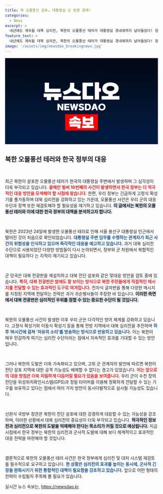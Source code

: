 ```yaml
---
title: 북 오물풍선 침투… 대통령실 군 동향 경계!
categories:
  - News
excerpt: >
  내년에도 계속될 대북 심리전, 북한의 오물풍선 테러가 대통령실 경내에까지 날아들었다! 정부는 정밀 대응을 고민 중이나, 국방부는 총격 가능성까지 경고하고 있다. 긴박한 상황 속, 북한의 도발과 우리의 대응은 어디까지?
feature_text: >
  내년에도 계속될 대북 심리전, 북한의 오물풍선 테러가 대통령실 경내에까지 날아들었다! 정부는 정밀 대응을 고민 중이나, 국방부는 총격 가능성까지 경고하고 있다. 긴박한 상황 속, 북한의 도발과 우리의 대응은 어디까지?
image: '/assets/img/newsdao_breakingnews.jpg'
---
```


<p><img src="/assets/img/newsdao_breakingnews.jpg" alt="koreaapp 속보" /></p>

<h2 data-ke-size="size26">북한 오물풍선 테러와 한국 정부의 대응</h2>

<p data-ke-size="size16">&nbsp;</p>

<p>최근 북한이 살포한 오물풍선 테러가 한국의 대통령실 주변에서 발생하며 그 심각성이 더욱 부각되고 있습니다. <b><span style="color: #ee2323;">올해만 벌써 10번째의 사건이 발생하면서 한국 정부는 더 적극적인 대응 방안을 모색해야 할 시점에 왔습니다.</span></b> 한편, 우리 정부는 긴급하게 고정식 확성기를 풀가동하며 대북 심리전을 강화하고 있는 가운데, 오물풍선 사건은 우리 군의 대응 수단과 정책 또한 재검토해야 할 필요성을 제기하고 있습니다. <b><span style="background-color: #21538527;">이 글에서는 북한의 오물풍선 테러와 이에 대한 한국 정부의 대책을 분석하고자 합니다.</span></b></p>

<p data-ke-size="size16">&nbsp;</p>

<p>북한은 2023년 24일에 발생한 오물풍선 테러로 인해 서울 용산구 대통령실 인근에서 떨어진 것이 처음으로 확인되었습니다. <b><span style="color: #1a5490;">대통령실 주변 임무를 수행하는 관계자가 최근 사건의 위험성을 인식하고 있으며 즉각적인 대응을 예고하고 있습니다.</span></b> 과거 대북 심리전 수단으로 사용되었던 다양한 방법들이 다시 논의되면서, 정부와 군 차원에서 복합적인 대책이 필요하다 는 지적이 제기되고 있습니다.</p>

<p data-ke-size="size16">&nbsp;</p>

<p>군 당국은 대북 전광판을 재설치하고 대북 전단 살포와 같은 맞대응 방안을 검토 중에 있습니다. <b><span style="color: #ee2323;">특히, 대북 전광판은 밤에도 잘 보이는 방식으로 북한 주민들에게 직접적인 메시지를 전달할 수 있는 효과적인 도구로 여겨집니다.</span></b> 전자식 글자판을 통해 다양한 메시지를 지정된 지역에 전달하는 전략은 과거 귀순병사들이 주장한 바 있습니다. <b><span style="background-color: #21538527;">이러한 측면에서 대북 전광판은 심리적인 우위를 점할 수 있는 중요한 수단이 될 것입니다.</span></b></p>

<p data-ke-size="size16">&nbsp;</p>

<p>북한의 오물풍선 사건이 발생한 이후 우리 군은 다각적인 방어 체계를 강화하고 있습니다. 고정식 확성기와 이동식 확성기 등을 통해 전방 지역에서 대북 심리전을 추진하며 <b><span style="color: #1a5490;">하루 16시간에 걸쳐 ‘자유의 소리’를 방송하는 방식으로 반응하고 있습니다.</span></b> 이는 북한이 매우 민감하게 여기는 심리전 수단이라는 점에서 지속적인 효과를 기대할 수 있는 방안입니다.</p>

<p data-ke-size="size16">&nbsp;</p>

<p>그러나 북한의 도발은 더욱 가속화되고 있으며, 고위 군 관계자의 발언에 따르면 북한이 전단 살포 지역에 대한 공격 가능성도 배제할 수 없다는 경고가 있었습니다. <b><span style="color: #ee2323;">이는 앞으로의 대응 방침은 더욱 치밀하게 다듬어질 필요가 있음을 보여줍니다.</span></b> 우리 군이 수천 장의 전단을 위성위치확인시스템(GPS)과 정밀 타이머를 이용해 정확하게 전달할 수 있는 기구를 보유하고 있다는 점에서 여러 가지 방안이 동시다발적으로 실시될 가능성도 있습니다. </p>

<p data-ke-size="size16">&nbsp;</p>

<p>신원식 국방부 장관은 북한이 전단 살포에 대한 강경하게 대응할 수 있는 가능성을 강조하며, 이러한 상황에서 대북 심리전의 중요성이 더욱 부각되고 있습니다. <b><span style="background-color: #21538527;">적극적인 정보전과 심리전으로 북한의 도발을 억제해야 한다는 목소리가 커질 것으로 예상됩니다.</span></b> 지금 시점에서 한국 정부는 북한의 심리전과 군사적 도발에 대해 보다 체계적이고 효과적인 대응 전략을 마련해야 할 것입니다.</p>

<p data-ke-size="size16">&nbsp;</p>

<p>결론적으로 북한의 오물풍선 테러 사건은 한국 정부에게 심리전 및 대처 시스템 재검토를 필수적으로 요구하고 있습니다. <b><span style="color: #1a5490;">현 상황은 심리전의 효과를 높이는 동시에, 군사적 긴장을 완화시키기 위한 통합적인 대책이 필요함을 강조하고 있습니다.</span></b> 앞으로 어떤 형태의 전략이 수립될지 주목해 볼 필요가 있습니다.</p>
실시간 뉴스 속보는, <a href="https://newsdao.kr" rel="dofollow">https://newsdao.kr</a>


